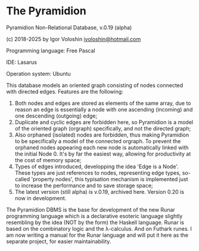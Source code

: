 # The Pyramidion
Pyramidion Non-Relational Database, v.0.19 (alpha)

(c) 2018-2025 by Igor Voloshin ivoloshin@hotmail.com

Programming language: Free Pascal

IDE: Lasarus

Operation system: Ubuntu

This database models an oriented graph consisting of nodes connected with directed edges. Features are the following:
1. Both nodes and edges are stored as elements of the same array, due to reason an edge is essentially a node with one ascending (incoming) and one descending (outgoing) edge;
2. Duplicate and cyclic edges are forbidden here, so Pyramidion is a model of the oriented graph (orgraph) specifically, and not the directed graph;
3. Also orphaned (isolated) nodes are forbidden, thus making Pyramidion to be specifically a model of the connected orgraph. To prevent the orphaned nodes appearing each new node is automatically linked with the initial Node 0. It's by far the easiest way, allowing for productivity at the cost of memory space;
4. Types of edges introduced, developping the idea 'Edge is a Node'. These types are just references to nodes, representing edge types, so-called 'property nodes', this typisation mechanism is implemented just to increase the performance and to save storage space;
5. The latest version (still alpha) is v.0.19, archived here. Version 0.20 is now in development.

The Pyramidion DBMS is the base for development of the new Runar programming language which is a declarative esoteric language slightly resembling by the idea (NOT by the form) the Haskell language. Runar is based on the combinatory logic and the λ-calculus. And on Futhark runes.
I am now writing a manual for the Runar language and will put it here as the separate project, for easier maintainability.

